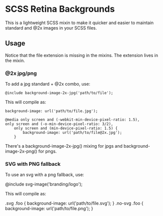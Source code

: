 # SCSS Retina Backgrounds

This is a lightweight SCSS mixin to make it quicker and easier to maintain standard and @2x images in your SCSS files.


## Usage

Notice that the file extension is missing in the mixins. The extension lives in the mixin.

### @2x jpg/png

To add a jpg standard + @2x combo, use:

	@include background-image-2x-jpg('path/to/file');
	
This will compile as:

	background-image: url('path/to/file.jpg');

	@media only screen and (-webkit-min-device-pixel-ratio: 1.5), 
   	only screen and (-o-min-device-pixel-ratio: 3/2),
    	only screen and (min-device-pixel-ratio: 1.5) {
        	background-image: url('path/to/file@2x.jpg');
    	}

There's a background-image-2x-jpg() mixing for jpgs and background-image-2x-png() for pngs.

### SVG with PNG fallback

To use an svg with a png fallback, use:

  @include svg-image('branding/logo');

This will compile as:
  
  .svg .foo { background-image: url('path/to/file.svg'); }
  .no-svg .foo { background-image: url('path/to/file.png'); }